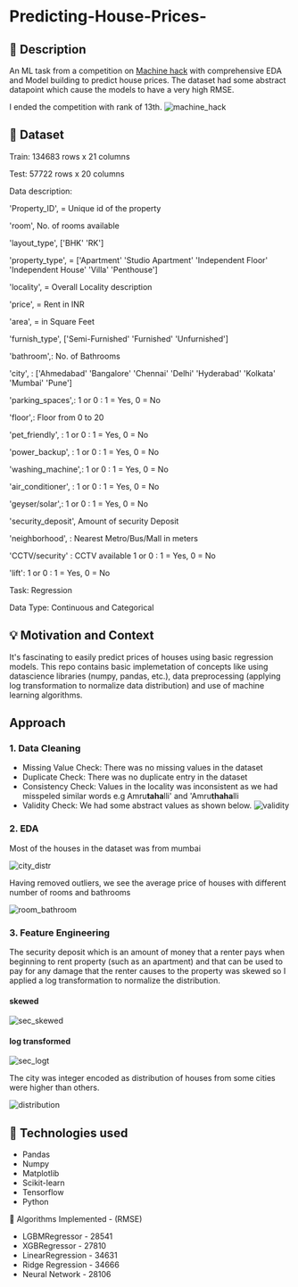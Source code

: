 # Predicting-House-Prices-

## 📜 Description
An ML task from a competition on [Machine hack](https://machinehack.com/) with comprehensive EDA and Model building to predict house prices. The dataset had some 
abstract datapoint which cause the models to have a very high RMSE. 

I ended the competition with rank of 13th. 
![machine_hack](https://user-images.githubusercontent.com/57589300/200123975-50d7bf34-8e8f-4e37-94eb-5e1b6ed77755.jpg)

## 📓 Dataset
Train: 134683 rows x 21 columns 

Test: 57722 rows x 20 columns

Data description:

'Property_ID', = Unique id of the property

'room',  No. of rooms available

'layout_type',  ['BHK' 'RK']

'property_type', = ['Apartment' 'Studio Apartment' 'Independent Floor' 'Independent House' 'Villa' 'Penthouse']

'locality',  = Overall Locality description

'price', = Rent in INR

'area', = in Square Feet

'furnish_type', ['Semi-Furnished' 'Furnished' 'Unfurnished']

'bathroom',: No. of Bathrooms

'city', : ['Ahmedabad' 'Bangalore' 'Chennai' 'Delhi' 'Hyderabad' 'Kolkata' 'Mumbai' 'Pune']

'parking_spaces',: 1 or 0  : 1 = Yes, 0 = No

'floor',: Floor from 0 to 20

'pet_friendly', : 1 or 0  : 1 = Yes, 0 = No

'power_backup', : 1 or 0  : 1 = Yes, 0 = No

'washing_machine',: 1 or 0  : 1 = Yes, 0 = No

'air_conditioner', : 1 or 0  : 1 = Yes, 0 = No

'geyser/solar',: 1 or 0  : 1 = Yes, 0 = No

'security_deposit', Amount of security Deposit

'neighborhood', : Nearest Metro/Bus/Mall in meters

'CCTV/security' : CCTV available 1 or 0  : 1 = Yes, 0 = No

'lift': 1 or 0  : 1 = Yes, 0 = No

Task: Regression

Data Type: Continuous and Categorical

## 💡 Motivation and Context

It's fascinating to easily predict prices of houses using basic regression models. This repo contains basic implemetation of concepts like using datascience 
libraries (numpy, pandas, etc.), data preprocessing (applying log transformation to normalize data distribution) and use of machine learning algorithms.

## Approach
### 1. Data Cleaning
- Missing Value Check: There was no missing values in the dataset
- Duplicate Check: There was no duplicate entry in the dataset
- Consistency Check: Values in the locality was inconsistent as we had misspeled similar words e.g Amru**taha**lli' and 'Amru**thaha**lli
- Validity Check: We had some abstract values as shown below.
![validity](https://user-images.githubusercontent.com/57589300/200125691-b8506ebd-7116-4d41-a22a-da1a28dcc599.jpg)

### 2. EDA
Most of the houses in the dataset was from mumbai

![city_distr](https://user-images.githubusercontent.com/57589300/200125947-5edeae68-87c9-4037-84ab-7f6103400c70.jpg)

Having removed outliers, we see the average price of houses with different number of rooms and bathrooms

![room_bathroom](https://user-images.githubusercontent.com/57589300/200126062-600bf074-7249-48b6-bff4-d75150ee2acf.jpg)

### 3. Feature Engineering 
The security deposit which is an amount of money that a renter pays when beginning to rent property (such as an apartment) and that can be used to pay for any damage that the renter causes to the property was skewed so I applied a log transformation to normalize the distribution.

#### skewed
![sec_skewed](https://user-images.githubusercontent.com/57589300/200125343-272664ea-51d1-4a91-a1d9-916111938b29.jpg)

#### log transformed
![sec_logt](https://user-images.githubusercontent.com/57589300/200125361-8b4d9c67-049f-4974-a04e-3b85c6ee4a7e.jpg)

The city was integer encoded as distribution of houses from some cities were higher than others.

![distribution](https://user-images.githubusercontent.com/57589300/200125874-18faff09-55af-4e41-8837-36c0b7a11bdf.jpg)


## 🧰 Technologies used

- Pandas
- Numpy
- Matplotlib
- Scikit-learn
- Tensorflow
- Python

🔧 Algorithms Implemented - (RMSE)
- LGBMRegressor - 28541
- XGBRegressor - 27810
- LinearRegression - 34631
- Ridge Regression - 34666
- Neural Network - 28106

